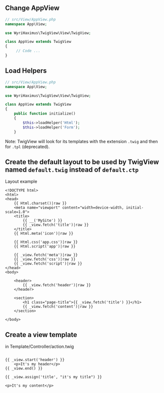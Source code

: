 ## Change AppView
```PHP
// src/View/AppView.php
namespace App\View;

use WyriHaximus\TwigView\View\TwigView;

class AppView extends TwigView
{
     // Code ...
}
```

## Load Helpers
```PHP
// src/View/AppView.php
namespace App\View;

use WyriHaximus\TwigView\View\TwigView;

class AppView extends TwigView
{
    public function initialize()
    {
        $this->loadHelper('Html');
        $this->loadHelper('Form');
    }
```

Note: TwigView will look for its templates with the extension `.twig` and then for `.tpl` (deprecated).

## Create the default layout to be used by TwigView named `default.twig` instead of `default.ctp`
Layout example
```Twig
<!DOCTYPE html>
<html>
<head>
    {{ Html.charset()|raw }}
    <meta name="viewport" content="width=device-width, initial-scale=1.0">
    <title>
        {{ __('MySite') }}
        {{ _view.fetch('title')|raw }}
    </title>
    {{ Html.meta('icon')|raw }}

    {{ Html.css('app.css')|raw }}
    {{ Html.script('app')|raw }}

    {{ _view.fetch('meta')|raw }}
    {{ _view.fetch('css')|raw }}
    {{ _view.fetch('script')|raw }}
</head>
<body>

    <header>
        {{ _view.fetch('header')|raw }}
    </header>

    <section>
        <h1 class="page-title">{{ _view.fetch('title') }}</h1>
        {{ _view.fetch('content')|raw }}
    </section>

</body>
```

## Create a view template
in Template/Controller/action.twig
```Twig

{{ _view.start('header') }}
    <p>It's my header</p>
{{ _view.end() }}

{{ _view.assign('title', "it's my title") }}

<p>It's my content</p>
```
